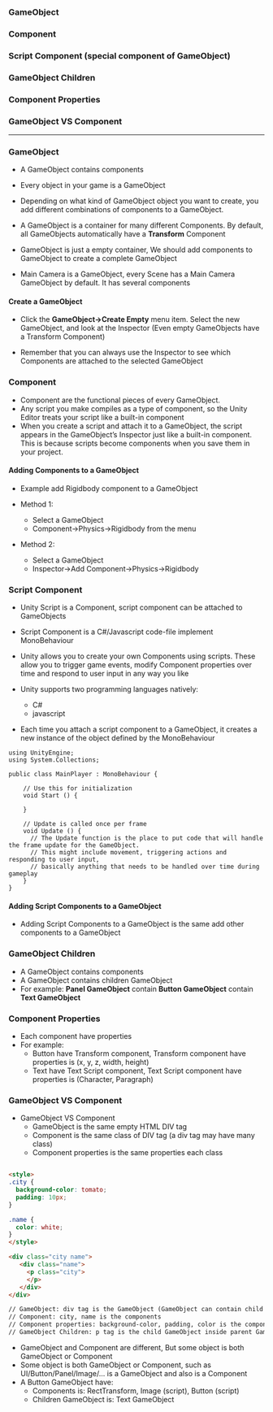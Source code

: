 ### GameObject
### Component
### Script Component (special component of GameObject)
### GameObject Children
### Component Properties
### GameObject VS Component

-------------------------------------------------------------------------

### GameObject
  * A GameObject contains components
  * Every object in your game is a GameObject
  * Depending on what kind of GameObject object you want to create, you add different combinations of components to a GameObject.
  * A GameObject is a container for many different Components. By default, all GameObjects automatically have a **Transform** Component
  * GameObject is just a empty container, We should add components to GameObject to create a complete GameObject
  
  * Main Camera is a GameObject, every Scene has a Main Camera GameObject by default. It has several components

#### Create a GameObject

  * Click the **GameObject->Create Empty** menu item. Select the new GameObject, and look at the Inspector (Even empty GameObjects have a Transform Component)
  
  * Remember that you can always use the Inspector to see which Components are attached to the selected GameObject
  
  
### Component
  * Component are the functional pieces of every GameObject.
  * Any script you make compiles as a type of component, so the Unity Editor treats your script like a built-in component
  * When you create a script and attach it to a GameObject, the script appears in the GameObject’s Inspector just like a built-in component. This is because scripts become components when you save them in your project.

#### Adding Components to a GameObject

  * Example add Rigidbody component to a GameObject

  * Method 1:
    * Select a GameObject
    * Component->Physics->Rigidbody from the menu

  * Method 2:
    * Select a GameObject
    * Inspector->Add Component->Physics->Rigidbody


### Script Component

 * Unity Script is a Component, script component can be attached to GameObjects
 * Script Component is a C#/Javascript code-file implement MonoBehaviour
 * Unity allows you to create your own Components using scripts. These allow you to trigger game events, modify Component properties over time and respond to user input in any way you like
 
 * Unity supports two programming languages natively:
   * C#
   * javascript
 
* Each time you attach a script component to a GameObject, it creates a new instance of the object defined by the MonoBehaviour

```cshap
using UnityEngine;
using System.Collections;

public class MainPlayer : MonoBehaviour {

    // Use this for initialization
    void Start () {
    
    }
    
    // Update is called once per frame
    void Update () {
      // The Update function is the place to put code that will handle the frame update for the GameObject. 
      // This might include movement, triggering actions and responding to user input, 
      // basically anything that needs to be handled over time during gameplay
    }
}
```

#### Adding Script Components to a GameObject
  * Adding Script Components to a GameObject is the same add other components to a GameObject

### GameObject Children
  * A GameObject contains components
  * A GameObject contains children GameObject
  * For example: **Panel GameObject** contain **Button GameObject** contain **Text GameObject**

### Component Properties
  * Each component have properties
  * For example: 
    * Button have Transform component, Transform component have properties is (x, y, z, width, height)
    * Text have Text Script component, Text Script component have properties is (Character, Paragraph)

### GameObject VS Component
  * GameObject VS Component
    * GameObject is the same empty HTML DIV tag
    * Component is the same class of DIV tag (a div tag may have many class)
    * Component properties is the same properties each class
    
```html

<style>
.city {
  background-color: tomato;
  padding: 10px;
}

.name {
  color: white;
}
</style>

<div class="city name">
   <div class="name">
     <p class="city">
     </p>
   </div>
</div>

// GameObject: div tag is the GameObject (GameObject can contain child GameObject)
// Component: city, name is the components
// Component properties: background-color, padding, color is the component properties
// GameObject Children: p tag is the child GameObject inside parent GameObject

```
    
  * GameObject and Component are different, But some object is both GameObject or Component
  * Some object is both GameObject or Component, such as UI/Button/Panel/Image/... is a GameObject and also is a Component
  * A Button GameObject have:
    * Components is: RectTransform, Image (script), Button (script)
    * Children GameObject is: Text GameObject























